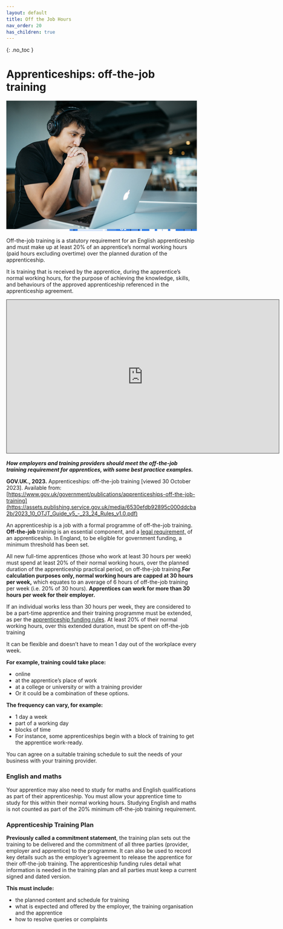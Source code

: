 ```yaml
---
layout: default
title: Off the Job Hours
nav_order: 20
has_children: true
---
```


{: .no_toc }


# Apprenticeships: off-the-job training

![otj Banner](../images/otj.png)

Off-the-job training is a statutory requirement for an English apprenticeship and must make up at least 20% of an apprentice’s normal working hours (paid hours excluding overtime) over the planned duration of the apprenticeship.

It is training that is received by the apprentice, during the apprentice’s normal working hours, for the purpose of achieving the knowledge, skills, and behaviours of the approved apprenticeship referenced in the apprenticeship agreement.

<iframe src="https://solent.cloud.panopto.eu/Panopto/Pages/Embed.aspx?id=98b43793-d754-413e-91fe-adc4012d443f&autoplay=false&offerviewer=true&showtitle=true&showbrand=true&captions=true&interactivity=all" height="405" width="720" style="border: 1px solid #464646;" allowfullscreen allow="autoplay"></iframe>

***How employers and training providers should meet the off-the-job training requirement for apprentices, with some best practice examples.***

**GOV.UK., 2023.** Apprenticeships: off-the-job training [viewed 30 October 2023]. 
Available from: [https://www.gov.uk/government/publications/apprenticeships-off-the-job-training](https://assets.publishing.service.gov.uk/media/6530efdb92895c000ddcba2b/2023_10_OTJT_Guide_v5_-_23_24_Rules_v1.0.pdf)

An apprenticeship is a job with a formal programme of off-the-job training. **Off-the-job** 
training is an essential component, and a [legal requirement,](https://www.legislation.gov.uk/uksi/2017/1310/contents/made) of an apprenticeship. In 
England, to be eligible for government funding, a minimum threshold has been set. 

All new full-time apprentices (those who work at least 30 hours per week) 
must spend at least 20% of their normal working hours, over the planned 
duration of the apprenticeship practical period, on off-the-job training.**For 
calculation purposes only, normal working hours are capped at 30 hours per 
week,** which equates to an average of 6 hours of off-the-job training per week 
(i.e. 20% of 30 hours). **Apprentices can work for more than 30 hours per week 
for their employer.**

If an individual works less than 30 hours per week, they are considered to be a 
part-time apprentice and their training programme must be extended, as per 
the [apprenticeship funding rules](https://www.gov.uk/guidance/apprenticeship-funding-rules). At least 20% of their normal working hours, 
over this extended duration, must be spent on off-the-job training

It can be flexible and doesn’t have to mean 1 day out of the workplace every week.

**For example, training could take place:**

* online
* at the apprentice’s place of work
* at a college or university or with a training provider
* Or it could be a combination of these options.

**The frequency can vary, for example:**

* 1 day a week
* part of a working day
* blocks of time
* For instance, some apprenticeships begin with a block of training to get the apprentice work-ready.

You can agree on a suitable training schedule to suit the needs of your business with your training provider.

### English and maths
Your apprentice may also need to study for maths and English qualifications as part of their apprenticeship.
You must allow your apprentice time to study for this within their normal working hours.
Studying English and maths is not counted as part of the 20% minimum off-the-job training requirement.

### Apprenticeship Training Plan
**Previously called a commitment statement**, the training plan sets out the training to be delivered and the commitment of all three parties (provider, employer and apprentice) to the programme. It can also be used to record key details such as the employer’s agreement to release the apprentice for their off-the-job training. The apprenticeship funding rules detail what information is needed in the training plan and all parties must keep a current signed and dated version.

**This must include:**

* the planned content and schedule for training
* what is expected and offered by the employer, the training organisation and the apprentice
* how to resolve queries or complaints

